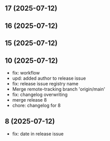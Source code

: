 ## 17 (2025-07-12)


## 16 (2025-07-12)


## 15 (2025-07-12)


## 10 (2025-07-12)
- fix: workflow
- upd: added author to release issue
- fix: release issue registry name
- Merge remote-tracking branch 'origin/main'
- fix: changelog overwriting
- merge release 8
- chore: changelog for 8

## 8 (2025-07-12)
- fix: date in release issue

